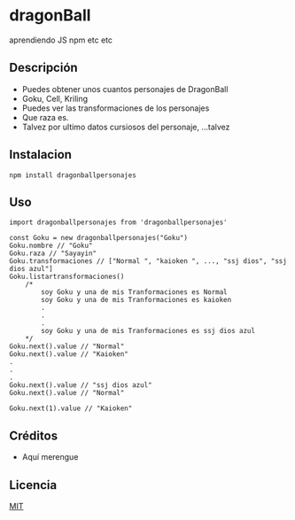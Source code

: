 # dragonBall

aprendiendo JS npm etc etc

## Descripción

- Puedes obtener unos cuantos personajes de DragonBall
- Goku, Cell, Kriling
- Puedes ver las transformaciones de los personajes
- Que raza es.
- Talvez por ultimo datos cursiosos del personaje, ...talvez

## Instalacion

```
npm install dragonballpersonajes
```

## Uso

```
import dragonballpersonajes from 'dragonballpersonajes'

const Goku = new dragonballpersonajes("Goku")
Goku.nombre // "Goku"
Goku.raza // "Sayayin"
Goku.transformaciones // ["Normal ", "kaioken ", ..., "ssj dios", "ssj dios azul"]
Goku.listartransformaciones() 
    /*
        soy Goku y una de mis Tranformaciones es Normal 
        soy Goku y una de mis Tranformaciones es kaioken 
        .
        .
        .
        soy Goku y una de mis Tranformaciones es ssj dios azul
    */
Goku.next().value // "Normal"
Goku.next().value // "Kaioken"
.
.
.
Goku.next().value // "ssj dios azul"
Goku.next().value // "Normal"

Goku.next(1).value // "Kaioken"
```

## Créditos
- Aquí merengue

## Licencia

[MIT](https://opensource.org/licenses/MIT)
